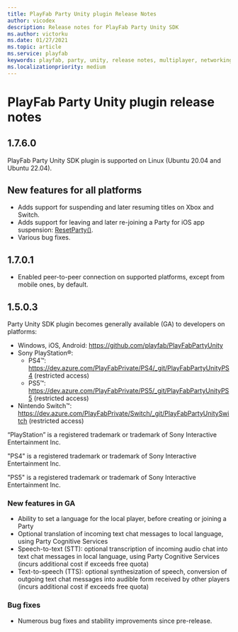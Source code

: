 ```yaml
---
title: PlayFab Party Unity plugin Release Notes
author: vicodex
description: Release notes for PlayFab Party Unity SDK
ms.author: victorku
ms.date: 01/27/2021
ms.topic: article
ms.service: playfab
keywords: playfab, party, unity, release notes, multiplayer, networking
ms.localizationpriority: medium
---
```


# PlayFab Party Unity plugin release notes

## 1.7.6.0

PlayFab Party Unity SDK plugin is supported on Linux (Ubuntu 20.04 and Ubuntu 22.04).

## New features for all platforms

* Adds support for suspending and later resuming titles on Xbox and Switch.
* Adds support for leaving and later re-joining a Party for iOS app suspension: [ResetParty()](unity-party-api-reference/classes/playfabmultiplayermanager/methods/playfabunityresetparty.md).
* Various bug fixes.

## 1.7.0.1

* Enabled peer-to-peer connection on supported platforms, except from mobile ones, by default.

## 1.5.0.3

Party Unity SDK plugin becomes generally available (GA) to developers on platforms:
- Windows, iOS, Android:
https://github.com/playfab/PlayFabPartyUnity
- Sony PlayStation&#174;:
  - PS4&#8482;: https://dev.azure.com/PlayFabPrivate/PS4/_git/PlayFabPartyUnityPS4 (restricted access)
  - PS5&#8482;: https://dev.azure.com/PlayFabPrivate/PS5/_git/PlayFabPartyUnityPS5 (restricted access)
- Nintendo Switch&trade;: https://dev.azure.com/PlayFabPrivate/Switch/_git/PlayFabPartyUnitySwitch (restricted access)

“PlayStation” is a registered trademark or trademark of Sony Interactive Entertainment Inc.

"PS4" is a registered trademark or trademark of Sony Interactive Entertainment Inc.

"PS5" is a registered trademark or trademark of Sony Interactive Entertainment Inc.

### New features in GA

- Ability to set a language for the local player, before creating or joining a Party
- Optional translation of incoming text chat messages to local language, using Party Cognitive Services
- Speech-to-text (STT): optional transcription of incoming audio chat into text chat messages in local language, using Party Cognitive Services (incurs additional cost if exceeds free quota)
- Text-to-speech (TTS): optional synthesization of speech, conversion of outgoing text chat messages into audible form received by other players (incurs additional cost if exceeds free quota)

### Bug fixes

- Numerous bug fixes and stability improvements since pre-release.
